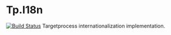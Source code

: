 # Tp.I18n

[![Build Status](https://travis-ci.org/TargetProcess/Tp.I18n.svg)](https://travis-ci.org/TargetProcess/Tp.I18n)
Targetprocess internationalization implementation.
